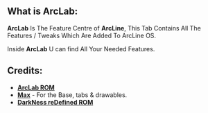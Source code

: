 What is ArcLab:
------------------------

**ArcLab** Is The Feature Centre of **ArcLine**, This Tab Contains All The Features / Tweaks Which Are Added To ArcLine OS.

Inside **ArcLab** U can find All Your Needed Features.

Credits:
-------
* [**ArcLab ROM**](https://github.com/ArcLab)
 * [**Max**](https://github.com/xyyx) - For the Base, tabs & drawables.
 * [**DarkNess reDefined ROM**](https://github.com/DarkNess-reDefined)
